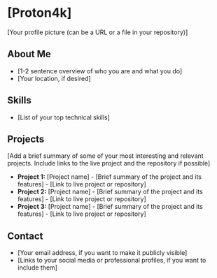 # [Proton4k]

[Your profile picture (can be a URL or a file in your repository)]

## About Me

- [1-2 sentence overview of who you are and what you do]
- [Your location, if desired]

## Skills

- [List of your top technical skills]

## Projects

[Add a brief summary of some of your most interesting and relevant projects. Include links to the live project and the repository if possible]
- **Project 1:** [Project name] - [Brief summary of the project and its features] - [Link to live project or repository]
- **Project 2:** [Project name] - [Brief summary of the project and its features] - [Link to live project or repository]
- **Project 3:** [Project name] - [Brief summary of the project and its features] - [Link to live project or repository]

## Contact

- [Your email address, if you want to make it publicly visible]
- [Links to your social media or professional profiles, if you want to include them]
